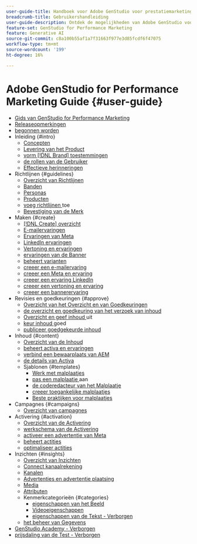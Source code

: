 ```yaml
---
user-guide-title: Handboek voor Adobe GenStudio voor prestatiemarketing
breadcrumb-title: Gebruikershandleiding
user-guide-description: Ontdek de mogelijkheden van Adobe GenStudio voor prestatiemarketing. Meer informatie over hoe u snel merkgerichte assets maakt, variaties genereert en ervaringen optimaliseert.
feature-set: GenStudio for Performance Marketing
feature: Generative AI
source-git-commit: c8a100b55af1a7f31663f977e3d85fcdf6f47075
workflow-type: tm+mt
source-wordcount: '199'
ht-degree: 16%

---
```



# Adobe GenStudio for Performance Marketing Guide {#user-guide}

+ [ Gids van GenStudio for Performance Marketing ](home.md)
+ [Releaseopmerkingen](release-notes.md)
+ [ begonnen worden ](get-started.md)
+ Inleiding {#intro}
   + [ Concepten ](concepts.md)
   + [ Levering van het Product ](product-provisioning.md)
   + [ vorm  [!DNL Brand]  toestemmingen ](configure-brand-permissions.md)
   + [ de rollen van de Gebruiker ](user-roles.md)
   + [ Effectieve herinneringen ](effective-prompts.md)
+ Richtlijnen {#guidelines}
   + [ Overzicht van Richtlijnen ](guidelines/overview.md)
   + [ Banden ](guidelines/brands.md)
   + [ Personas ](guidelines/personas.md)
   + [ Producten ](guidelines/products.md)
   + [ voeg richtlijnen ](guidelines/add-guidelines.md) toe
   + [ Bevestiging van de Merk ](guidelines/brand-validation.md)
+ Maken {#create}
   + [[!DNL Create]  overzicht ](create/overview.md)
   + [ E-mailervaringen ](create/email-experiences.md)
   + [ Ervaringen van Meta ](create/meta-experiences.md)
   + [ LinkedIn ervaringen ](create/linkedin-experiences.md)
   + [ Vertoning en ervaringen ](create/display-ad-experiences.md)
   + [ ervaringen van de Banner ](create/banner-experiences.md)
   + [ beheert varianten ](create/manage-variants.md)
   + [ creeer een e-mailervaring ](create/create-email-experience.md)
   + [ creeer een Meta en ervaring ](create/create-meta-ad.md)
   + [ creeer een ervaring LinkedIn ](create/create-linkedin.md)
   + [ creeer een vertoning en ervaring ](create/create-display-ad.md)
   + [ creeer een bannerervaring ](create/create-banner-experience.md)
+ Revisies en goedkeuringen {#approve}
   + [ Overzicht van het Overzicht en van Goedkeuringen ](approvals/overview.md)
   + [ de overzicht en goedkeuring van het verzoek van inhoud ](approvals/request-review.md)
   + [ Overzicht en geef inhoud ](approvals/review-and-edit.md) uit
   + [ keur inhoud ](approvals/approve-content.md) goed
   + [ publiceer goedgekeurde inhoud ](approvals/publish-content.md)
+ Inhoud {#content}
   + [ Overzicht van de Inhoud ](content/overview.md)
   + [ beheert activa en ervaringen ](content/manage-assets.md)
   + [ verbind een bewaarplaats van AEM ](content/connect-aem-repo.md)
   + [ de details van Activa ](content/asset-details.md)
   + Sjablonen {#templates}
      + [ Werk met malplaatjes ](content/use-templates.md)
      + [ pas een malplaatje ](content/customize-template.md) aan
      + [ de coderedacteur van het Malplaatje ](content/code-editor.md)
      + [ creeer toegankelijke malplaatjes ](content/accessibility-for-templates.md)
      + [ Beste praktijken voor malplaatjes ](content/best-practices-for-templates.md)
+ Campagnes {#campaigns}
   + [ Overzicht van campagnes ](campaigns/overview.md)
+ Activering {#activation}
   + [ Overzicht van de Activering ](activation/overview.md)
   + [ werkschema van de Activering ](activation/create-activation.md)
   + [ activeer een advertentie van Meta ](activation/activate-meta-ad.md)
   + [ beheert actities ](activation/manage-activations.md)
   + [ optimaliseer actities ](activation/troubleshooting.md)
+ Inzichten {#insights}
   + [ Overzicht van Inzichten ](insights/overview.md)
   + [ Connect kanaalrekening ](insights/connect-channel.md)
   + [ Kanalen ](insights/channels.md)
   + [ Advertenties en advertentie plaatsing ](insights/ads.md)
   + [ Media ](insights/media.md)
   + [ Attributen ](insights/attributes.md)
   + Kenmerkcategorieën {#categories}
      + [ eigenschappen van het Beeld ](insights/image-features.md)
      + [ Videoeigenschappen ](insights/video-features.md)
      + [ eigenschappen van de Tekst - Verborgen ](insights/text-features.md)
   + [ het beheer van Gegevens ](insights/data-management.md)
+ [ GenStudio Academy - Verborgen ](genstudioacademy.md)
+ [ prijsdaling van de Test - Verborgen ](test-markdown.md)
